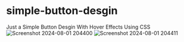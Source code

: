 # simple-button-desgin
Just a Simple Button Desgin With Hover Effects Using CSS
![Screenshot 2024-08-01 204400](https://github.com/user-attachments/assets/e24024f1-3d1d-4538-b02d-ec769e7c49ad)
![Screenshot 2024-08-01 204411](https://github.com/user-attachments/assets/f2338de6-ada0-4607-9a62-b39dc7a473e6)
